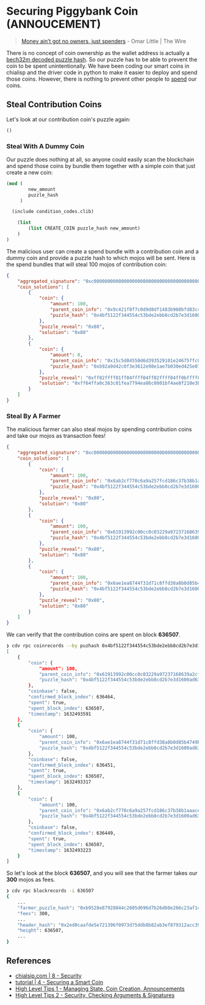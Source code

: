# Securing Piggybank Coin (ANNOUCEMENT)

> [Money ain’t got no owners, just spenders](https://www.youtube.com/watch?v=PT2I1T87nwQ&t=133s) - Omar Little | The Wire


There is no concept of coin ownership as the wallet address is actually a [bech32m decoded puzzle hash](https://www.chiaexplorer.com/tools/address-puzzlehash-converter). So our puzzle has to be able to prevent the coin to be spent unintentionally. We have been coding our smart coins in chialisp and the driver code in python to make it easier to deploy and spend those coins. However, there is nothing to prevent other people to [spend](https://chialisp.com/docs/coins_spends_and_wallets#spends) our coins. 


## Steal Contribution Coins

Let's look at our contribution coin's puzzle again:

```lisp
()
```

### Steal With A Dummy Coin

Our puzzle does nothing at all, so anyone could easily scan the blockchain and spend those coins by bundle them together with a simple coin that just create a new coin:

```lisp
(mod (
        new_amount
        puzzle_hash
     )

  (include condition_codes.clib)

    (list
        (list CREATE_COIN puzzle_hash new_amount)
    )
)
```

The malicious user can create a spend bundle with a contribution coin and a dummy coin  and provide a puzzle hash to which mojos will be sent. Here is the spend bundles that will steal 100 mojos of contribution coin:
```json
{
    "aggregated_signature": "0xc00000000000000000000000000000000000000000000000000000000000000000000000000000000000000000000000000000000000000000000000000000000000000000000000000000000000000000000000000000000000000000000000",
    "coin_solutions": [
        {
            "coin": {
                "amount": 100,
                "parent_coin_info": "0x9c421f8f7c0d9d8df1483b960bfd83c4994b2bfbcd29470c983774c09b7be8d4",
                "puzzle_hash": "0x4bf5122f344554c53bde2ebb8cd2b7e3d1600ad631c385a5d7cce23c7785459a"
            },
            "puzzle_reveal": "0x80",
            "solution": "0x80"
        },
        {
            "coin": {
                "amount": 0,
                "parent_coin_info": "0x15c5d04550d6d393529101e24675ffc059b89514f0d156145fa9ab6d24cc905a",
                "puzzle_hash": "0xb92a9d42c0f3e3612e98e1ae7b030ed425e076eda6238c7df3c481bf13de3bfd"
            },
            "puzzle_reveal": "0xff02ffff01ff04ffff04ff02ffff04ff0bffff04ff05ff80808080ff8080ffff04ffff0133ff018080",
            "solution": "0xff64ffa0c363c01fea7794ea86c0801bf4ae8f210e3be0361dd0570b6ad185087367ce5380"
        }
    ]
}
```
### Steal By A Farmer

The malicious farmer can also steal mojos by spending contribution coins and take our mojos as transaction fees!

```json
{
    "aggregated_signature": "0xc00000000000000000000000000000000000000000000000000000000000000000000000000000000000000000000000000000000000000000000000000000000000000000000000000000000000000000000000000000000000000000000000",
    "coin_solutions": [
        {
            "coin": {
                "amount": 100,
                "parent_coin_info": "0x6ab2cf770c6a9a257fcd186c37b38b1aaace19e1e5385af6c32259995acbad7c",
                "puzzle_hash": "0x4bf5122f344554c53bde2ebb8cd2b7e3d1600ad631c385a5d7cce23c7785459a"
            },
            "puzzle_reveal": "0x80",
            "solution": "0x80"
        },
        {
            "coin": {
                "amount": 100,
                "parent_coin_info": "0x61913992c00cc0c03229a97237168639a2cfc1c3f88572cb739954f2a310cf88",
                "puzzle_hash": "0x4bf5122f344554c53bde2ebb8cd2b7e3d1600ad631c385a5d7cce23c7785459a"
            },
            "puzzle_reveal": "0x80",
            "solution": "0x80"
        },
        {
            "coin": {
                "amount": 100,
                "parent_coin_info": "0x6ae1ea8744f31d71c8ffd38a8b0d85b4749b31da23ebe176c23e4af2d0d10ea9",
                "puzzle_hash": "0x4bf5122f344554c53bde2ebb8cd2b7e3d1600ad631c385a5d7cce23c7785459a"
            },
            "puzzle_reveal": "0x80",
            "solution": "0x80"
        }
    ]
}
```

We can verify that the contribution coins are spent on block **636507**.

```sh
❯ cdv rpc coinrecords --by puzhash 0x4bf5122f344554c53bde2ebb8cd2b7e3d1600ad631c385a5d7cce23c7785459a -s 636449
[
    {
        "coin": {
            "amount": 100,
            "parent_coin_info": "0x61913992c00cc0c03229a97237168639a2cfc1c3f88572cb739954f2a310cf88",
            "puzzle_hash": "0x4bf5122f344554c53bde2ebb8cd2b7e3d1600ad631c385a5d7cce23c7785459a"
        },
        "coinbase": false,
        "confirmed_block_index": 636464,
        "spent": true,
        "spent_block_index": 636507,
        "timestamp": 1632493591
    },
    {
        "coin": {
            "amount": 100,
            "parent_coin_info": "0x6ae1ea8744f31d71c8ffd38a8b0d85b4749b31da23ebe176c23e4af2d0d10ea9",
            "puzzle_hash": "0x4bf5122f344554c53bde2ebb8cd2b7e3d1600ad631c385a5d7cce23c7785459a"
        },
        "coinbase": false,
        "confirmed_block_index": 636451,
        "spent": true,
        "spent_block_index": 636507,
        "timestamp": 1632493317
    },
    {
        "coin": {
            "amount": 100,
            "parent_coin_info": "0x6ab2cf770c6a9a257fcd186c37b38b1aaace19e1e5385af6c32259995acbad7c",
            "puzzle_hash": "0x4bf5122f344554c53bde2ebb8cd2b7e3d1600ad631c385a5d7cce23c7785459a"
        },
        "coinbase": false,
        "confirmed_block_index": 636449,
        "spent": true,
        "spent_block_index": 636507,
        "timestamp": 1632493223
    }
]
```

So let's look at the block **636507**, and you will see that the farmer takes our **300** mojos as fees.

```sh
❯ cdv rpc blockrecords -i 636507
{
    ...
    "farmer_puzzle_hash": "0xb9528e87928844c2605d696d7b26d60e266c23af1c86bcde1b521ef7f130035e",
    "fees": 300,
    ...
    "header_hash": "0x2ed0caafde5e721396f0973d75ddb8b82ab3ef879312acc39eaf62e9cf9696c7",
    "height": 636507,
    ...
}
```


## References

- [chialsip.com | 8 - Security](https://chialisp.com/docs/security)
- [tutorial | 4 - Securing a Smart Coin](https://youtu.be/_SBGfMZhRd8)
- [High Level Tips 1 - Managing State, Coin Creation, Announcements](https://www.youtube.com/watch?v=lDXB4NlbQ-E)
- [High Level Tips 2 - Security, Checking Arguments & Signatures](https://www.youtube.com/watch?v=T4noZyNJkFA)
